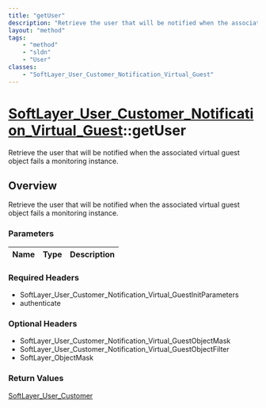 ```yaml
---
title: "getUser"
description: "Retrieve the user that will be notified when the associated virtual guest object fails a monitoring instance."
layout: "method"
tags:
    - "method"
    - "sldn"
    - "User"
classes:
    - "SoftLayer_User_Customer_Notification_Virtual_Guest"
---
```

# [SoftLayer_User_Customer_Notification_Virtual_Guest](/reference/services/SoftLayer_User_Customer_Notification_Virtual_Guest)::getUser

Retrieve the user that will be notified when the associated virtual guest object fails a monitoring instance.


## Overview 
Retrieve the user that will be notified when the associated virtual guest object fails a monitoring instance.

### Parameters 
|Name | Type | Description |
| --- | --- | --- |


### Required Headers
* SoftLayer_User_Customer_Notification_Virtual_GuestInitParameters
* authenticate

### Optional Headers
* SoftLayer_User_Customer_Notification_Virtual_GuestObjectMask
* SoftLayer_User_Customer_Notification_Virtual_GuestObjectFilter
* SoftLayer_ObjectMask

### Return Values
<a href='/reference/datatypes/SoftLayer_User_Customer'>SoftLayer_User_Customer </a>

